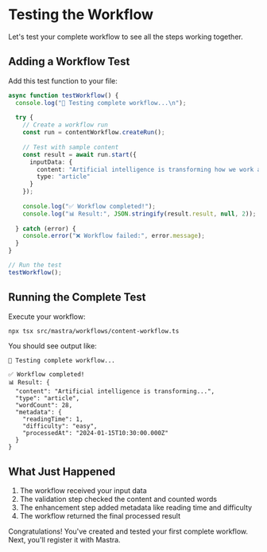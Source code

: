 # Testing the Workflow

Let's test your complete workflow to see all the steps working together.

## Adding a Workflow Test

Add this test function to your file:

```typescript
async function testWorkflow() {
  console.log("🚀 Testing complete workflow...\n");
  
  try {
    // Create a workflow run
    const run = contentWorkflow.createRun();
    
    // Test with sample content
    const result = await run.start({
      inputData: {
        content: "Artificial intelligence is transforming how we work and live. From healthcare to transportation, AI systems are becoming increasingly sophisticated and capable of handling complex tasks.",
        type: "article"
      }
    });
    
    console.log("✅ Workflow completed!");
    console.log("📊 Result:", JSON.stringify(result.result, null, 2));
    
  } catch (error) {
    console.error("❌ Workflow failed:", error.message);
  }
}

// Run the test
testWorkflow();
```

## Running the Complete Test

Execute your workflow:

```bash
npx tsx src/mastra/workflows/content-workflow.ts
```

You should see output like:
```
🚀 Testing complete workflow...

✅ Workflow completed!
📊 Result: {
  "content": "Artificial intelligence is transforming...",
  "type": "article",
  "wordCount": 28,
  "metadata": {
    "readingTime": 1,
    "difficulty": "easy",
    "processedAt": "2024-01-15T10:30:00.000Z"
  }
}
```

## What Just Happened

1. The workflow received your input data
2. The validation step checked the content and counted words
3. The enhancement step added metadata like reading time and difficulty
4. The workflow returned the final processed result

Congratulations! You've created and tested your first complete workflow. Next, you'll register it with Mastra.